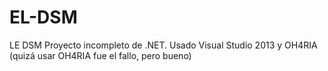 # EL-DSM
LE DSM
Proyecto incompleto de .NET.
Usado Visual Studio 2013 y OH4RIA (quizá usar OH4RIA fue el fallo, pero bueno) 

